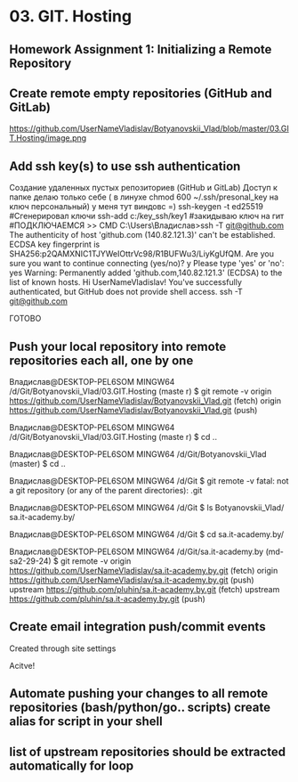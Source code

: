 # 03. GIT. Hosting

## Homework Assignment 1: Initializing a Remote Repository
## Create remote empty repositories (GitHub and GitLab)

https://github.com/UserNameVladislav/Botyanovskii_Vlad/blob/master/03.GIT.Hosting/image.png


## Add ssh key(s) to use ssh authentication

Создание удаленных пустых репозиториев (GitHub и GitLab)
Доступ к папке делаю только себе ( в линухе chmod 600 ~/.ssh/presonal_key на ключ персональный)
у меня тут виндовс  =)
ssh-keygen -t ed25519 #Сгенерировал ключи
ssh-add c:/key_ssh/key1
#закидываю ключ на гит 
#ПОДКЛЮЧАЕМСЯ >> CMD
C:\Users\Владислав>ssh -T git@github.com
The authenticity of host 'github.com (140.82.121.3)' can't be established.
ECDSA key fingerprint is SHA256:p2QAMXNIC1TJYWeIOttrVc98/R1BUFWu3/LiyKgUfQM.
Are you sure you want to continue connecting (yes/no)? y
Please type 'yes' or 'no': yes
Warning: Permanently added 'github.com,140.82.121.3' (ECDSA) to the list of known hosts.
Hi UserNameVladislav! You've successfully authenticated, but GitHub does not provide shell access.
ssh -T git@github.com

ГОТОВО


## Push your local repository into remote repositories each all, one by one 

Владислав@DESKTOP-PEL6SOM MINGW64 /d/Git/Botyanovskii_Vlad/03.GIT.Hosting (maste
r)
$ git remote -v
origin  https://github.com/UserNameVladislav/Botyanovskii_Vlad.git (fetch)
origin  https://github.com/UserNameVladislav/Botyanovskii_Vlad.git (push)

Владислав@DESKTOP-PEL6SOM MINGW64 /d/Git/Botyanovskii_Vlad/03.GIT.Hosting (maste
r)
$ cd ..

Владислав@DESKTOP-PEL6SOM MINGW64 /d/Git/Botyanovskii_Vlad (master)
$ cd ..

Владислав@DESKTOP-PEL6SOM MINGW64 /d/Git
$ git remote -v
fatal: not a git repository (or any of the parent directories): .git

Владислав@DESKTOP-PEL6SOM MINGW64 /d/Git
$ ls
Botyanovskii_Vlad/  sa.it-academy.by/

Владислав@DESKTOP-PEL6SOM MINGW64 /d/Git
$ cd sa.it-academy.by/

Владислав@DESKTOP-PEL6SOM MINGW64 /d/Git/sa.it-academy.by (md-sa2-29-24)
$ git remote -v
origin  https://github.com/UserNameVladislav/sa.it-academy.by.git (fetch)
origin  https://github.com/UserNameVladislav/sa.it-academy.by.git (push)
upstream        https://github.com/pluhin/sa.it-academy.by.git (fetch)
upstream        https://github.com/pluhin/sa.it-academy.by.git (push)

## Create email integration push/commit events
Created through site settings

 Acitve!

## Automate pushing your changes to all remote repositories (bash/python/go.. scripts) create alias for script in your shell

## list of upstream repositories should be extracted automatically for loop


